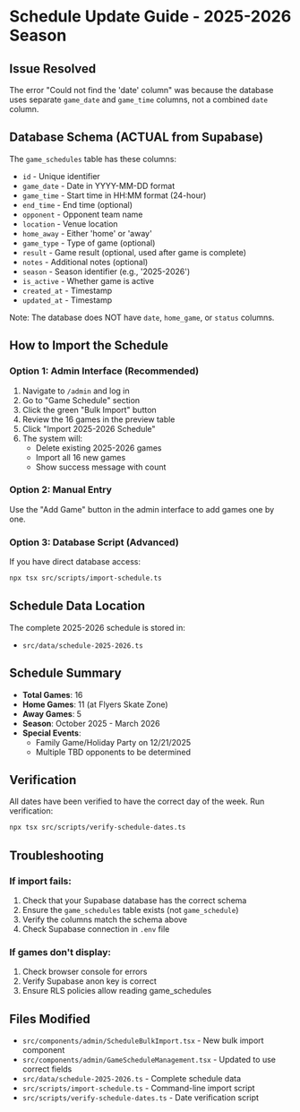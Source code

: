 # Schedule Update Guide - 2025-2026 Season

## Issue Resolved
The error "Could not find the 'date' column" was because the database uses separate `game_date` and `game_time` columns, not a combined `date` column.

## Database Schema (ACTUAL from Supabase)
The `game_schedules` table has these columns:
- `id` - Unique identifier
- `game_date` - Date in YYYY-MM-DD format
- `game_time` - Start time in HH:MM format (24-hour)
- `end_time` - End time (optional)
- `opponent` - Opponent team name
- `location` - Venue location
- `home_away` - Either 'home' or 'away'
- `game_type` - Type of game (optional)
- `result` - Game result (optional, used after game is complete)
- `notes` - Additional notes (optional)
- `season` - Season identifier (e.g., '2025-2026')
- `is_active` - Whether game is active
- `created_at` - Timestamp
- `updated_at` - Timestamp

Note: The database does NOT have `date`, `home_game`, or `status` columns.

## How to Import the Schedule

### Option 1: Admin Interface (Recommended)
1. Navigate to `/admin` and log in
2. Go to "Game Schedule" section
3. Click the green "Bulk Import" button
4. Review the 16 games in the preview table
5. Click "Import 2025-2026 Schedule"
6. The system will:
   - Delete existing 2025-2026 games
   - Import all 16 new games
   - Show success message with count

### Option 2: Manual Entry
Use the "Add Game" button in the admin interface to add games one by one.

### Option 3: Database Script (Advanced)
If you have direct database access:
```bash
npx tsx src/scripts/import-schedule.ts
```

## Schedule Data Location
The complete 2025-2026 schedule is stored in:
- `src/data/schedule-2025-2026.ts`

## Schedule Summary
- **Total Games**: 16
- **Home Games**: 11 (at Flyers Skate Zone)
- **Away Games**: 5
- **Season**: October 2025 - March 2026
- **Special Events**: 
  - Family Game/Holiday Party on 12/21/2025
  - Multiple TBD opponents to be determined

## Verification
All dates have been verified to have the correct day of the week. Run verification:
```bash
npx tsx src/scripts/verify-schedule-dates.ts
```

## Troubleshooting

### If import fails:
1. Check that your Supabase database has the correct schema
2. Ensure the `game_schedules` table exists (not `game_schedule`)
3. Verify the columns match the schema above
4. Check Supabase connection in `.env` file

### If games don't display:
1. Check browser console for errors
2. Verify Supabase anon key is correct
3. Ensure RLS policies allow reading game_schedules

## Files Modified
- `src/components/admin/ScheduleBulkImport.tsx` - New bulk import component
- `src/components/admin/GameScheduleManagement.tsx` - Updated to use correct fields
- `src/data/schedule-2025-2026.ts` - Complete schedule data
- `src/scripts/import-schedule.ts` - Command-line import script
- `src/scripts/verify-schedule-dates.ts` - Date verification script